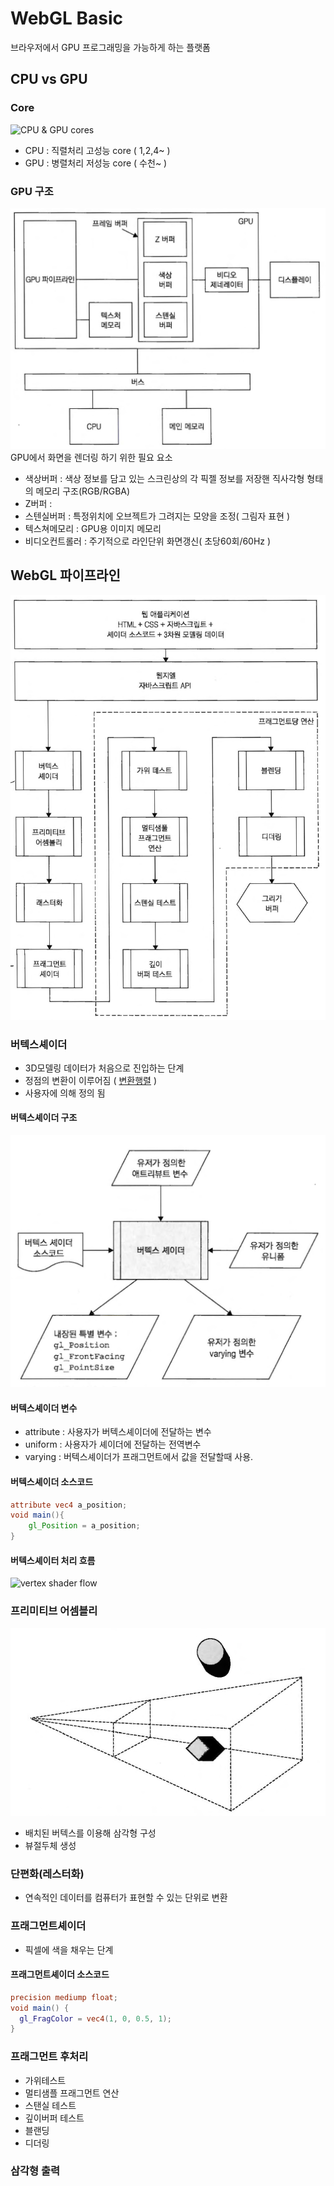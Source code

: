 # WebGL Basic
브라우저에서 GPU 프로그래밍을 가능하게 하는 플랫폼

## CPU vs GPU

### Core
![CPU & GPU cores](https://kr.nvidia.com/content/tesla/images/cpu-and-gpu.jpg)
- CPU : 직렬처리 고성능 core ( 1,2,4~ )
- GPU : 병렬처리 저성능 core ( 수천~ )

### GPU 구조
![CPU&GPU](./img/webgl_cpu_gpu.png)
GPU에서 화면을 렌더링 하기 위한 필요 요소
- 색상버퍼 : 색상 정보를 담고 있는 스크린상의 각 픽젤 정보를 저장핸 직사각형 형태의 메모리 구조(RGB/RGBA)
- Z버퍼 : 
- 스텐실버퍼 : 특정위치에 오브젝트가 그려지는 모양을 조정( 그림자 표현 )
- 텍스쳐메모리 : GPU용 이미지 메모리
- 비디오컨트롤러 : 주기적으로 라인단위 화면갱신( 초당60회/60Hz )

## WebGL 파이프라인
![CPU&GPU](./img/webgl_gpu_pipeline.png)

### 버텍스셰이더
- 3D모델링 데이터가 처음으로 진입하는 단계
- 정점의 변환이 이루어짐 ( [변환행렬](https://www.google.co.kr/imgres?imgurl=https://upload.wikimedia.org/wikipedia/commons/thumb/2/23/2D_affine_transformation_matrix-ko-001.svg/1200px-2D_affine_transformation_matrix-ko-001.svg.png&imgrefurl=https://ko.wikipedia.org/wiki/%25EB%25B3%2580%25ED%2599%2598%25ED%2596%2589%25EB%25A0%25AC&h=1600&w=1200&tbnid=aUFBWArxnKq_QM:&q=%ED%96%89%EB%A0%AC%EB%B3%80%ED%99%98&tbnh=160&tbnw=119&usg=AI4_-kSomHnfAkwEpSE10HFm5CG1pAHXdQ&vet=12ahUKEwi29Yv8qcXeAhXExLwKHTKxBhoQ_B0wF3oECAUQEA..i&docid=s3MLlgHSQw77OM&itg=1&sa=X&ved=2ahUKEwi29Yv8qcXeAhXExLwKHTKxBhoQ_B0wF3oECAUQEA) )
- 사용자에 의해 정의 됨

#### 버텍스셰이더 구조
![vertex shader](./img/webgl_vertex_shader.png)

#### 버텍스셰이더 변수
- attribute : 사용자가 버텍스셰이더에 전달하는 변수
- uniform : 사용자가 셰이더에 전달하는 전역변수
- varying : 버텍스셰이더가 프래그먼트에서 값을 전달할때 사용.

#### 버텍스셰이더 소스코드
```glsl
attribute vec4 a_position;
void main(){
    gl_Position = a_position;
}
```

#### 버텍스셰이터 처리 흐름
![vertex shader flow](https://webgl2fundamentals.org/webgl/lessons/resources/vertex-shader-anim.gif)

### 프리미티브 어셈블리
![view frustum](./img/webgl_view_frustum.png)
- 배치된 버텍스를 이용해 삼각형 구성
- 뷰절두체 생성

### 단편화(레스터화)
- 연속적인 데이터를 컴퓨터가 표현할 수 있는 단위로 변환

### 프래그먼트셰이더
- 픽셀에 색을 채우는 단계

#### 프래그먼트셰이더 소스코드
```glsl
precision mediump float;
void main() {
  gl_FragColor = vec4(1, 0, 0.5, 1);
}
```
### 프래그먼트 후처리
- 가위테스트
- 멀티샘플 프래그먼트 연산
- 스탠실 테스트
- 깊이버퍼 테스트
- 블랜딩
- 디더링

### 삼각형 출력